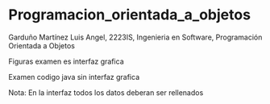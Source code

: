 # Programacion_orientada_a_objetos
Garduño Martínez Luis Angel, 2223IS, Ingenieria en Software, Programación Orientada a Objetos

Figuras examen es interfaz grafica

Examen codigo java sin interfaz grafica

Nota: En la interfaz todos los datos deberan ser rellenados
